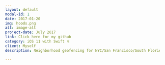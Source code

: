 ```yaml
---
layout: default
modal-id: 1
date: 2017-01-20
img: hoods.png
alt: image-alt
project-date: July 2017
link: Click here for my github
category: iOS 11 with Swift 4
client: Myself
description: Neighborhood geofencing for NYC/San Francisco/South Florida

---
```

